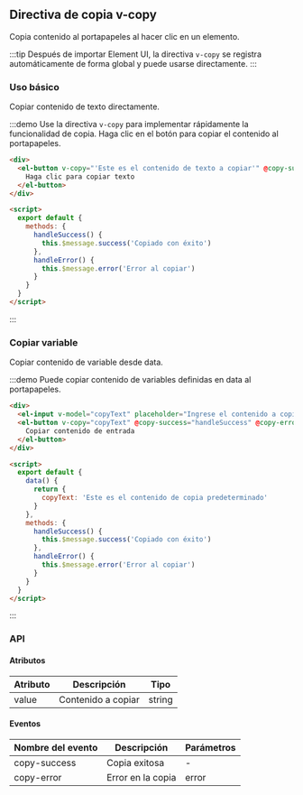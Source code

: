 ## Directiva de copia v-copy

Copia contenido al portapapeles al hacer clic en un elemento.

:::tip
Después de importar Element UI, la directiva `v-copy` se registra automáticamente de forma global y puede usarse directamente.
:::

### Uso básico

Copiar contenido de texto directamente.

:::demo Use la directiva `v-copy` para implementar rápidamente la funcionalidad de copia. Haga clic en el botón para copiar el contenido al portapapeles.

```html
<div>
  <el-button v-copy="'Este es el contenido de texto a copiar'" @copy-success="handleSuccess" @copy-error="handleError">
    Haga clic para copiar texto
  </el-button>
</div>

<script>
  export default {
    methods: {
      handleSuccess() {
        this.$message.success('Copiado con éxito')
      },
      handleError() {
        this.$message.error('Error al copiar')
      }
    }
  }
</script>
```

:::

### Copiar variable

Copiar contenido de variable desde data.

:::demo Puede copiar contenido de variables definidas en data al portapapeles.

```html
<div>
  <el-input v-model="copyText" placeholder="Ingrese el contenido a copiar"></el-input>
  <el-button v-copy="copyText" @copy-success="handleSuccess" @copy-error="handleError" style="margin-top: 10px;">
    Copiar contenido de entrada
  </el-button>
</div>

<script>
  export default {
    data() {
      return {
        copyText: 'Este es el contenido de copia predeterminado'
      }
    },
    methods: {
      handleSuccess() {
        this.$message.success('Copiado con éxito')
      },
      handleError() {
        this.$message.error('Error al copiar')
      }
    }
  }
</script>
```

:::

### API

#### Atributos

| Atributo | Descripción        | Tipo   |
| -------- | ------------------ | ------ |
| value    | Contenido a copiar | string |

#### Eventos

| Nombre del evento | Descripción       | Parámetros |
| ----------------- | ----------------- | ---------- |
| copy-success      | Copia exitosa     | -          |
| copy-error        | Error en la copia | error      |
